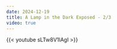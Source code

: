 ```yaml
---
date: 2024-12-19
title: A Lamp in the Dark Exposed - 2/3
video: true
---
```



{{< youtube sLTw8V1lAgI >}}
